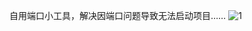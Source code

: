 自用端口小工具，解决因端口问题导致无法启动项目……
![1](https://github.com/user-attachments/assets/6ea19260-0482-40aa-9192-face15d85a99)

